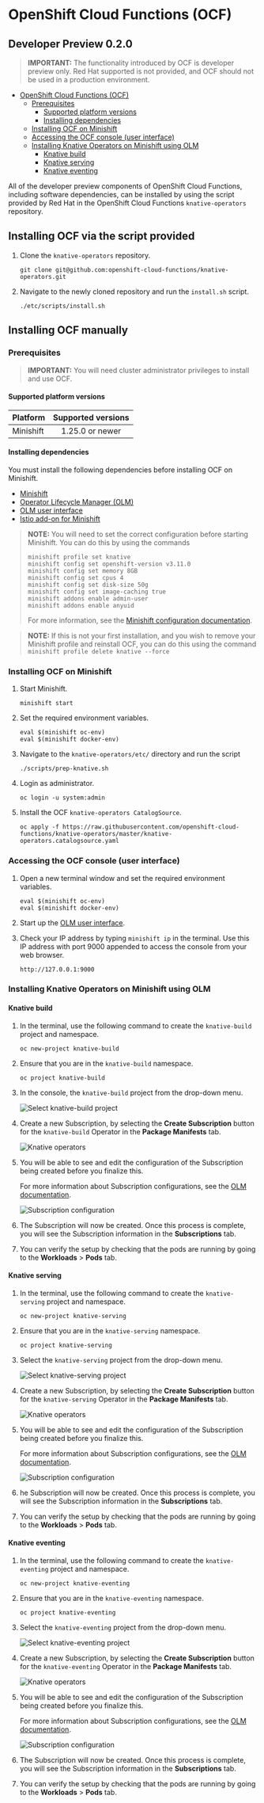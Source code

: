 # OpenShift Cloud Functions (OCF)
Developer Preview 0.2.0
------

> **IMPORTANT:** The functionality introduced by OCF is developer preview only. Red Hat supported is not provided, and OCF should not be used in a production environment.

<!-- TOC depthFrom:1 depthTo:6 withLinks:1 updateOnSave:1 orderedList:0 -->

- [OpenShift Cloud Functions (OCF)](#openshift-cloud-functions-ocf)
	- [Prerequisites](#prerequisites)
		- [Supported platform versions](#supported-platform-versions)
		- [Installing dependencies](#installing-dependencies)
	- [Installing OCF on Minishift](#installing-ocf-on-minishift)
	- [Accessing the OCF console (user interface)](#accessing-the-ocf-console-user-interface)
	- [Installing Knative Operators on Minishift using OLM](#installing-knative-operators-on-minishift-using-olm)
		- [Knative build](#knative-build)
		- [Knative serving](#knative-serving)
		- [Knative eventing](#knative-eventing)

<!-- /TOC -->

All of the developer preview components of OpenShift Cloud Functions, including software dependencies, can be installed by using the script provided by Red Hat in the OpenShift Cloud Functions `knative-operators` repository.

## Installing OCF via the script provided

1. Clone the `knative-operators` repository.

   `git clone git@github.com:openshift-cloud-functions/knative-operators.git`  

2. Navigate to the newly cloned repository and run the `install.sh` script.

   `./etc/scripts/install.sh`  

## Installing OCF manually

### Prerequisites

> **IMPORTANT:** You will need cluster administrator privileges to install and use OCF.

#### Supported platform versions

| Platform        | Supported versions           |
| ------------- |:-------------:|
| Minishift      | 1.25.0 or newer |

#### Installing dependencies

You must install the following dependencies before installing OCF on Minishift.

- [Minishift](https://docs.okd.io/latest/minishift/getting-started/installing.html)
- [Operator Lifecycle Manager (OLM)](https://github.com/operator-framework/operator-lifecycle-manager/blob/master/Documentation/install/install.md#install-the-latest-release-version-of-olm-for-okd)
- [OLM user interface](https://github.com/operator-framework/operator-lifecycle-manager#user-interface)
- [Istio add-on for Minishift](https://github.com/minishift/minishift-addons/tree/master/add-ons/istio#istio-add-on)

> **NOTE:** You will need to set the correct configuration before starting Minishift. You can do this by using the commands
>
>   `minishift profile set knative`  
>   `minishift config set openshift-version v3.11.0`  
>   `minishift config set memory 8GB`  
>   `minishift config set cpus 4`  
>   `minishift config set disk-size 50g`  
>   `minishift config set image-caching true`  
>   `minishift addons enable admin-user`  
>   `minishift addons enable anyuid`  
>
> For more information, see the [Minishift configuration documentation](https://docs.okd.io/latest/minishift/command-ref/minishift_config.html).

> **NOTE:** If this is not your first installation, and you wish to remove your Minishift profile and reinstall OCF, you can do this using the command
> `minishift profile delete knative --force`

### Installing OCF on Minishift

1. Start Minishift.

   `minishift start`  

2. Set the required environment variables.

   `eval $(minishift oc-env)`  
   `eval $(minishift docker-env)`  

3. Navigate to the `knative-operators/etc/` directory and run the script

   `./scripts/prep-knative.sh`  

3. Login as administrator.

   `oc login -u system:admin`  

4. Install the OCF `knative-operators CatalogSource`.

   `oc apply -f https://raw.githubusercontent.com/openshift-cloud-functions/knative-operators/master/knative-operators.catalogsource.yaml`  

### Accessing the OCF console (user interface)

1. Open a new terminal window and set the required environment variables.

   `eval $(minishift oc-env)`  
   `eval $(minishift docker-env)`

2. Start up the [OLM user interface](https://github.com/operator-framework/operator-lifecycle-manager#user-interface).

3. Check your IP address by typing `minishift ip` in the terminal. Use this IP address with port 9000 appended to access the console from your web browser.

   `http://127.0.0.1:9000`


### Installing Knative Operators on Minishift using OLM

#### Knative build

1. In the terminal, use the following command to create the `knative-build` project and namespace.

   `oc new-project knative-build`  

2. Ensure that you are in the `knative-build` namespace.

   `oc project knative-build`  

3. In the console, the `knative-build` project from the drop-down menu.

   ![Select knative-build project](images/build-proj.png)  

4. Create a new Subscription, by selecting the **Create Subscription** button for the `knative-build` Operator in the **Package Manifests** tab.

   ![Knative operators](images/ops-for-subs.png "Logo Title Text 1")  

5. You will be able to see and edit the configuration of the Subscription being created before you finalize this.

   For more information about Subscription configurations, see the [OLM documentation](https://github.com/operator-framework/operator-lifecycle-manager#discovery-catalogs-and-automated-upgrades).  

   ![Subscription configuration](images/sub-config-build.png "Logo Title Text 1")  

6. The Subscription will now be created. Once this process is complete, you will see the Subscription information in the **Subscriptions** tab.

7. You can verify the setup by checking that the pods are running by going to the **Workloads** > **Pods** tab.

#### Knative serving

1. In the terminal, use the following command to create the `knative-serving` project and namespace.

   `oc new-project knative-serving`  

2. Ensure that you are in the `knative-serving` namespace.

   `oc project knative-serving`  

3. Select the `knative-serving` project from the drop-down menu.

   ![Select knative-serving project](images/serving-proj.png)   

4. Create a new Subscription, by selecting the **Create Subscription** button for the `knative-serving` Operator in the **Package Manifests** tab.

   ![Knative operators](images/ops-for-subs.png "Logo Title Text 1")  

5. You will be able to see and edit the configuration of the Subscription being created before you finalize this.

   For more information about Subscription configurations, see the [OLM documentation](https://github.com/operator-framework/operator-lifecycle-manager#discovery-catalogs-and-automated-upgrades).  

   ![Subscription configuration](images/sub-config-serving.png "Logo Title Text 1")  

6. he Subscription will now be created. Once this process is complete, you will see the Subscription information in the **Subscriptions** tab.

7. You can verify the setup by checking that the pods are running by going to the **Workloads** > **Pods** tab.

#### Knative eventing

1. In the terminal, use the following command to create the `knative-eventing` project and namespace.

   `oc new-project knative-eventing`  

2. Ensure that you are in the `knative-eventing` namespace.

   `oc project knative-eventing`  

3. Select the `knative-eventing` project from the drop-down menu.

   ![Select knative-eventing project](images/eventing-proj.png)  

4. Create a new Subscription, by selecting the **Create Subscription** button for the `knative-eventing` Operator in the **Package Manifests** tab.

   ![Knative operators](images/ops-for-subs.png "Logo Title Text 1")  

5. You will be able to see and edit the configuration of the Subscription being created before you finalize this.

   For more information about Subscription configurations, see the [OLM documentation](https://github.com/operator-framework/operator-lifecycle-manager#discovery-catalogs-and-automated-upgrades).  

   ![Subscription configuration](images/sub-config-eventing.png "Logo Title Text 1")  

6. The Subscription will now be created. Once this process is complete, you will see the Subscription information in the **Subscriptions** tab.

7. You can verify the setup by checking that the pods are running by going to the **Workloads** > **Pods** tab.
